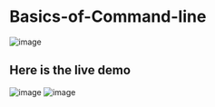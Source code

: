 # Basics-of-Command-line
![image](https://user-images.githubusercontent.com/76725996/117831968-b36a7580-b292-11eb-9acb-f765859722bb.png)
## Here is the live demo
![image](https://user-images.githubusercontent.com/76725996/117832130-d85ee880-b292-11eb-8569-3a7c32ae300a.png)
![image](https://user-images.githubusercontent.com/76725996/117832206-ee6ca900-b292-11eb-9d77-6110e252ff97.png)
